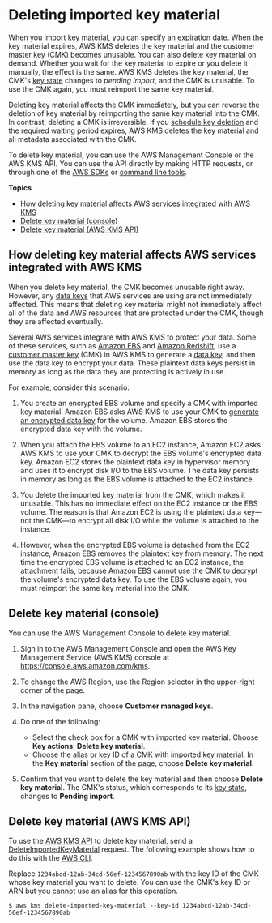 # Deleting imported key material<a name="importing-keys-delete-key-material"></a>

When you import key material, you can specify an expiration date\. When the key material expires, AWS KMS deletes the key material and the customer master key \(CMK\) becomes unusable\. You can also delete key material on demand\. Whether you wait for the key material to expire or you delete it manually, the effect is the same\. AWS KMS deletes the key material, the CMK's [key state](key-state.md) changes to *pending import*, and the CMK is unusable\. To use the CMK again, you must reimport the same key material\.

Deleting key material affects the CMK immediately, but you can reverse the deletion of key material by reimporting the same key material into the CMK\. In contrast, deleting a CMK is irreversible\. If you [schedule key deletion](deleting-keys.md#deleting-keys-how-it-works) and the required waiting period expires, AWS KMS deletes the key material and all metadata associated with the CMK\.

To delete key material, you can use the AWS Management Console or the AWS KMS API\. You can use the API directly by making HTTP requests, or through one of the [AWS SDKs](https://aws.amazon.com/tools/#sdk) or [command line tools](https://aws.amazon.com/tools/#cli)\.

**Topics**
+ [How deleting key material affects AWS services integrated with AWS KMS](#importing-keys-delete-key-material-services)
+ [Delete key material \(console\)](#importing-keys-delete-key-material-console)
+ [Delete key material \(AWS KMS API\)](#importing-keys-delete-key-material-api)

## How deleting key material affects AWS services integrated with AWS KMS<a name="importing-keys-delete-key-material-services"></a>

When you delete key material, the CMK becomes unusable right away\. However, any [data keys](concepts.md#data-keys) that AWS services are using are not immediately affected\. This means that deleting key material might not immediately affect all of the data and AWS resources that are protected under the CMK, though they are affected eventually\.

Several AWS services integrate with AWS KMS to protect your data\. Some of these services, such as [Amazon EBS](https://docs.aws.amazon.com/kms/latest/developerguide/services-ebs.html) and [Amazon Redshift](https://docs.aws.amazon.com/kms/latest/developerguide/services-redshift.html), use a [customer master key](concepts.md#master_keys) \(CMK\) in AWS KMS to generate a [data key](concepts.md#data-keys), and then use the data key to encrypt your data\. These plaintext data keys persist in memory as long as the data they are protecting is actively in use\.

For example, consider this scenario:

1. You create an encrypted EBS volume and specify a CMK with imported key material\. Amazon EBS asks AWS KMS to use your CMK to [generate an encrypted data key](https://docs.aws.amazon.com/kms/latest/APIReference/API_GenerateDataKeyWithoutPlaintext.html) for the volume\. Amazon EBS stores the encrypted data key with the volume\.

1. When you attach the EBS volume to an EC2 instance, Amazon EC2 asks AWS KMS to use your CMK to decrypt the EBS volume's encrypted data key\. Amazon EC2 stores the plaintext data key in hypervisor memory and uses it to encrypt disk I/O to the EBS volume\. The data key persists in memory as long as the EBS volume is attached to the EC2 instance\.

1. You delete the imported key material from the CMK, which makes it unusable\. This has no immediate effect on the EC2 instance or the EBS volume\. The reason is that Amazon EC2 is using the plaintext data key—not the CMK—to encrypt all disk I/O while the volume is attached to the instance\.

1. However, when the encrypted EBS volume is detached from the EC2 instance, Amazon EBS removes the plaintext key from memory\. The next time the encrypted EBS volume is attached to an EC2 instance, the attachment fails, because Amazon EBS cannot use the CMK to decrypt the volume's encrypted data key\. To use the EBS volume again, you must reimport the same key material into the CMK\. 

## Delete key material \(console\)<a name="importing-keys-delete-key-material-console"></a>

You can use the AWS Management Console to delete key material\.

1. Sign in to the AWS Management Console and open the AWS Key Management Service \(AWS KMS\) console at [https://console\.aws\.amazon\.com/kms](https://console.aws.amazon.com/kms)\.

1. To change the AWS Region, use the Region selector in the upper\-right corner of the page\.

1. In the navigation pane, choose **Customer managed keys**\.

1. Do one of the following:
   + Select the check box for a CMK with imported key material\. Choose **Key actions**, **Delete key material**\.
   + Choose the alias or key ID of a CMK with imported key material\. In the **Key material** section of the page, choose **Delete key material**\.

1. Confirm that you want to delete the key material and then choose **Delete key material**\. The CMK's status, which corresponds to its [key state](key-state.md), changes to **Pending import**\.

## Delete key material \(AWS KMS API\)<a name="importing-keys-delete-key-material-api"></a>

To use the [AWS KMS API](https://docs.aws.amazon.com/kms/latest/APIReference/) to delete key material, send a [DeleteImportedKeyMaterial](https://docs.aws.amazon.com/kms/latest/APIReference/API_DeleteImportedKeyMaterial.html) request\. The following example shows how to do this with the [AWS CLI](https://aws.amazon.com/cli/)\.

Replace `1234abcd-12ab-34cd-56ef-1234567890ab` with the key ID of the CMK whose key material you want to delete\. You can use the CMK's key ID or ARN but you cannot use an alias for this operation\.

```
$ aws kms delete-imported-key-material --key-id 1234abcd-12ab-34cd-56ef-1234567890ab
```